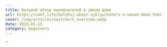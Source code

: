 ```yaml
---
title: Большой обзор выключателей в умном доме
url: https://comf.life/bolshoj-obzor-vyklyuchateli-v-umnom-dome.html
cover: /img/articles/switchers_overview.webp
date: 2023-01-13
category: beginners
---
```

``